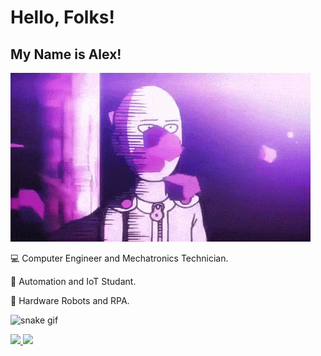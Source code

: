 # Hello, Folks!
## My Name is Alex!


![](saitama.gif)

💻 Computer Engineer and Mechatronics Technician.

👾 Automation and IoT Studant.

🤖 Hardware Robots and RPA.


![snake gif](https://github.com/AlexCantero/AlexCantero/blob/output/github-contribution-grid-snake.gif)


<div>
<a href="https://github.com/AlexCantero">
<img height="180em" src="https://github-readme-stats.vercel.app/api/top-langs/?username=AlexCantero&layout=compact&langs_count=7&theme=dracula"/>
<img height="180em" src="https://github-readme-stats.vercel.app/api?username=AlexCantero&show_icons=true&theme=dracula&include_all_commits=true&count_private=true"/>
</div>

